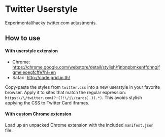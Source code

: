 # Twitter Userstyle

Experimental/hacky twitter.com adjustments.

## How to use

#### With userstyle extension

* Chrome: https://chrome.google.com/webstore/detail/stylish/fjnbnpbmkenffdnngjfgmeleoegfcffe?hl=en
* Safari: http://code.grid.in.th/

Copy-paste the styles from `twitter.css` into a new userstyle in your favorite
browser. Apply it to sites that match the regular expression:
`https:\/\/twitter.com(?:(?!\/i\/cards).)(.*)`. This avoids stylish applying
the CSS to Twitter Card iframes.

#### With custom Chrome extension

Load up an unpacked Chrome extension with the included `manifest.json` file.
